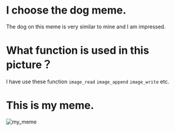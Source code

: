 # I choose the dog meme.
<!--- unordered list --->
The dog on this meme is very similar to mine and I am impressed.

# What function is used in this picture？
<!--- unordered list --->
I have use these function `image_read` `image_append` `image_write` etc.

# This is my meme.
![my_meme](https://user-images.githubusercontent.com/100848184/159215032-27fbfedd-af28-429e-aa09-37637dd9e3f5.png)

